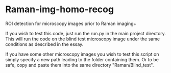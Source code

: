 # Raman-img-homo-recog
ROI detection for microscopy images prior to Raman imaging+

If you wish to test this code, just run the run.py in the main project directory. This will run the code on the blind test microscopy image under the same
conditions as described in the essay. 

If you have some other microscopy images you wish to test this script on simply specify a new path leading to the folder containing them. Or to be safe,
copy and paste them into the same directory "Raman/Blind_test".
